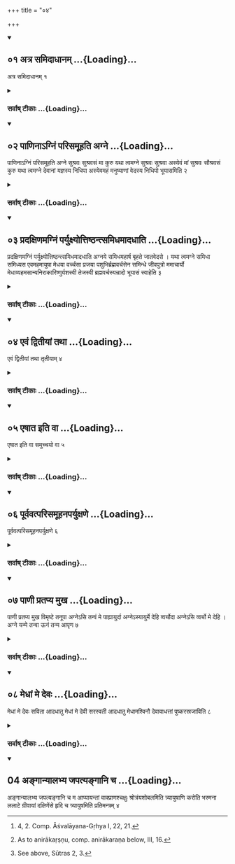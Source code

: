+++
title = "०४"

+++
<div class="js_include" includetitle="true" newlevelforh1="2" unfilled url="/vedAH_yajuH/vAjasaneyam/sUtram/pAraskara-gRhyam/vishvAsa-prastutiH/2/04/01_atra_samidAdhAnam.md">
<details open><summary><h2>०१ अत्र समिदाधानम् ...{Loading}...</h2></summary>

अत्र समिदाधानम् १
</details>
</div>
<div class="js_include collapsed" newlevelforh1="3" title="सर्वाष् टीकाः" unfilled url="/vedAH_yajuH/vAjasaneyam/sUtram/pAraskara-gRhyam/sarvASh-TIkAH/2/04/01_atra_samidAdhAnam.md">
<details><summary><h3>सर्वाष् टीकाः ...{Loading}...</h3></summary>

1. Now the putting on of fuel.

</details>
</div>
<div class="js_include" includetitle="true" newlevelforh1="2" unfilled url="/vedAH_yajuH/vAjasaneyam/sUtram/pAraskara-gRhyam/vishvAsa-prastutiH/2/04/02_pANinA-gniM_parisamUhati_agne.md">
<details open><summary><h2>०२ पाणिनाऽग्निं परिसमूहति अग्ने ...{Loading}...</h2></summary>

पाणिनाऽग्निं परिसमूहति अग्ने सुश्रवः सुश्रवसं मा कुरु यथा त्वमग्ने सुश्रवः सुश्रवा अस्येवं मां सुश्रवः सौश्रवसं कुरु यथा त्वमग्ने देवानां यज्ञस्य निधिपा अस्येवमहं मनुष्याणां वेदस्य निधिपो भूयासमिति २
</details>
</div>
<div class="js_include collapsed" newlevelforh1="3" title="सर्वाष् टीकाः" unfilled url="/vedAH_yajuH/vAjasaneyam/sUtram/pAraskara-gRhyam/sarvASh-TIkAH/2/04/02_pANinA-gniM_parisamUhati_agne.md">
<details><summary><h3>सर्वाष् टीकाः ...{Loading}...</h3></summary>

2 [^1] . He wipes with his hand (the ground) round the fire with (the formula), 'Agni, glorious one, make me glorious. As thou, glorious Agni, art glorious, thus, O glorious one, bring me to glory. As thou, Agni, art the preserver of the treasure of sacrifice for the gods, thus may I become the preserver of the treasure of the Veda for men.'


[^1]:  4, 2. Comp. Āśvalāyana-Gṛhya I, 22, 21.


</details>
</div>
<div class="js_include" includetitle="true" newlevelforh1="2" unfilled url="/vedAH_yajuH/vAjasaneyam/sUtram/pAraskara-gRhyam/vishvAsa-prastutiH/2/04/03_pradaxiNamagniM_paryuxyottiShThantsamidhamAdadh.md">
<details open><summary><h2>०३ प्रदक्षिणमग्निं पर्युक्ष्योत्तिष्ठन्त्समिधमादधाति ...{Loading}...</h2></summary>

प्रदक्षिणमग्निं पर्युक्ष्योत्तिष्ठन्त्समिधमादधाति अग्नये समिधमहार्ष बृहते जातवेदसे । यथा त्वमग्ने समिधा समिध्यस एवमहमायुषा मेधया वर्च्चसा प्रजया पशुभिर्ब्रह्मवर्चसेन समिन्धे जीवपुत्रो ममाचार्यो मेधाव्यहमसान्यनिराकारिष्णुर्यशस्वी तेजस्वी ब्रह्मवर्चस्यन्नादो भूयासं स्वाहेति ३
</details>
</div>
<div class="js_include collapsed" newlevelforh1="3" title="सर्वाष् टीकाः" unfilled url="/vedAH_yajuH/vAjasaneyam/sUtram/pAraskara-gRhyam/sarvASh-TIkAH/2/04/03_pradaxiNamagniM_paryuxyottiShThantsamidhamAdadh.md">
<details><summary><h3>सर्वाष् टीकाः ...{Loading}...</h3></summary>

3 [^2] . Having sprinkled (water) round the fire from left to right, he stands up and puts a piece of wood on (the fire) with (the texts),


[^2]:  As to anirākaṛṣṇu, comp. anirākaraṇa below, III, 16.


'To Agni I have brought a piece of wood, to the great Jātavedas. As thou, Agni, art inflamed by wood, thus I am inflamed by life, insight, vigour, offspring, cattle, holy lustre.

'May my teacher be the father of living sons; may I be full of insight, not forgetful (of what I have learned); may I become full of glory, of splendour, of holy lustre, an enjoyer of food. Svāhā!

</details>
</div>
<div class="js_include" includetitle="true" newlevelforh1="2" unfilled url="/vedAH_yajuH/vAjasaneyam/sUtram/pAraskara-gRhyam/vishvAsa-prastutiH/2/04/04_evaM_dvitIyAM_tathA.md">
<details open><summary><h2>०४ एवं द्वितीयां तथा ...{Loading}...</h2></summary>

एवं द्वितीयां तथा तृतीयाम् ४
</details>
</div>
<div class="js_include collapsed" newlevelforh1="3" title="सर्वाष् टीकाः" unfilled url="/vedAH_yajuH/vAjasaneyam/sUtram/pAraskara-gRhyam/sarvASh-TIkAH/2/04/04_evaM_dvitIyAM_tathA.md">
<details><summary><h3>सर्वाष् टीकाः ...{Loading}...</h3></summary>

4. In the same way (he puts on) a second (piece of wood); and thus a third.

</details>
</div>
<div class="js_include" includetitle="true" newlevelforh1="2" unfilled url="/vedAH_yajuH/vAjasaneyam/sUtram/pAraskara-gRhyam/vishvAsa-prastutiH/2/04/05_eShAta_iti_vA.md">
<details open><summary><h2>०५ एषात इति वा ...{Loading}...</h2></summary>

एषात इति वा समुच्चयो वा ५
</details>
</div>
<div class="js_include collapsed" newlevelforh1="3" title="सर्वाष् टीकाः" unfilled url="/vedAH_yajuH/vAjasaneyam/sUtram/pAraskara-gRhyam/sarvASh-TIkAH/2/04/05_eShAta_iti_vA.md">
<details><summary><h3>सर्वाष् टीकाः ...{Loading}...</h3></summary>

5. Or (each piece) with (the verse), 'Thine is this' (Vāj. Saṃh. II, 14).

</details>
</div>
<div class="js_include" includetitle="true" newlevelforh1="2" unfilled url="/vedAH_yajuH/vAjasaneyam/sUtram/pAraskara-gRhyam/vishvAsa-prastutiH/2/04/06_pUrvavatparisamUhanaparyuxaNe.md">
<details open><summary><h2>०६ पूर्ववत्परिसमूहनपर्युक्षणे ...{Loading}...</h2></summary>

पूर्ववत्परिसमूहनपर्युक्षणे ६
</details>
</div>
<div class="js_include collapsed" newlevelforh1="3" title="सर्वाष् टीकाः" unfilled url="/vedAH_yajuH/vAjasaneyam/sUtram/pAraskara-gRhyam/sarvASh-TIkAH/2/04/06_pUrvavatparisamUhanaparyuxaNe.md">
<details><summary><h3>सर्वाष् टीकाः ...{Loading}...</h3></summary>

6. Or (he uses) both (this verse and the formulas given in Sūtra 3).

</details>
</div>
<div class="js_include" includetitle="true" newlevelforh1="2" unfilled url="/vedAH_yajuH/vAjasaneyam/sUtram/pAraskara-gRhyam/vishvAsa-prastutiH/2/04/07_pANI_pratapya_mukha.md">
<details open><summary><h2>०७ पाणी प्रतप्य मुख ...{Loading}...</h2></summary>

पाणी प्रतप्य मुख विमृष्टे तनूपा अग्नेऽसि तन्वं मे पाह्यायुर्दा अग्नेऽस्यायुर्मे देहि व्वर्चोदा अग्नेऽसि व्वर्चो मे देहि । अग्ने यन्मे तन्वा ऊनं तन्म आपृण ७
</details>
</div>
<div class="js_include collapsed" newlevelforh1="3" title="सर्वाष् टीकाः" unfilled url="/vedAH_yajuH/vAjasaneyam/sUtram/pAraskara-gRhyam/sarvASh-TIkAH/2/04/07_pANI_pratapya_mukha.md">
<details><summary><h3>सर्वाष् टीकाः ...{Loading}...</h3></summary>

7 [^3] . The wiping and sprinkling (of water) round (the fire are repeated) as above.


[^3]:  See above, Sūtras 2, 3.


</details>
</div>
<div class="js_include" includetitle="true" newlevelforh1="2" unfilled url="/vedAH_yajuH/vAjasaneyam/sUtram/pAraskara-gRhyam/vishvAsa-prastutiH/2/04/08_medhAM_me_devaH.md">
<details open><summary><h2>०८ मेधां मे देवः ...{Loading}...</h2></summary>

मेधां मे देवः सविता आदधातु मेधां मे देवी सरस्वती आदधातु मेधामश्विनौ देवावाधत्तां पुष्करस्रजाविति ८
</details>
</div>
<div class="js_include collapsed" newlevelforh1="3" title="सर्वाष् टीकाः" unfilled url="/vedAH_yajuH/vAjasaneyam/sUtram/pAraskara-gRhyam/sarvASh-TIkAH/2/04/08_medhAM_me_devaH.md">
<details><summary><h3>सर्वाष् टीकाः ...{Loading}...</h3></summary>

8. Having warmed his two hands, he wipes his mouth with (the formulas):

'Agni, thou art the protector of bodies. Protect my body. Agni, thou art the giver of life. Give me life. Agni, thou art the giver of vigour. Give me vigour.

'Agni, what is deficient in my body, that restore to fulness.

'May the god Savitṛ bestow insight on me, may the goddess Sarasvatī, may the two divine Aśvins, wreathed with lotus, (bestow) insight (on me).'

</details>
</div>
<div class="js_include" includetitle="true" newlevelforh1="2" unfilled url="/vedAH_yajuH/vAjasaneyam/sUtram/pAraskara-gRhyam/vishvAsa-prastutiH/2/04/09_angAnyAlabhya_japatyangAni_cha.md">
<details open><summary><h2>04 अङ्गान्यालभ्य जपत्यङ्गानि च ...{Loading}...</h2></summary>

अङ्गान्यालभ्य जपत्यङ्गानि च म आप्यायन्तां वाक्प्राणश्चक्षुः श्रोत्रंयशोबलमिति त्र्यायुषाणि करोति भस्मना ललाटे ग्रीवायां दक्षिणेंसे हृदि च त्र्यायुषमिति प्रतिमन्त्रम् ४
</details>
</div>